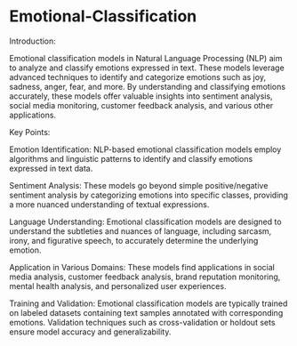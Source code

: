 # Emotional-Classification

Introduction:

Emotional classification models in Natural Language Processing (NLP) aim to analyze and classify emotions expressed in text. These models leverage advanced techniques to identify and categorize emotions such as joy, sadness, anger, fear, and more. By understanding and classifying emotions accurately, these models offer valuable insights into sentiment analysis, social media monitoring, customer feedback analysis, and various other applications.

Key Points:

Emotion Identification: NLP-based emotional classification models employ algorithms and linguistic patterns to identify and classify emotions expressed in text data.

Sentiment Analysis: These models go beyond simple positive/negative sentiment analysis by categorizing emotions into specific classes, providing a more nuanced understanding of textual expressions.

Language Understanding: Emotional classification models are designed to understand the subtleties and nuances of language, including sarcasm, irony, and figurative speech, to accurately determine the underlying emotion.

Application in Various Domains: These models find applications in social media analysis, customer feedback analysis, brand reputation monitoring, mental health analysis, and personalized user experiences.

Training and Validation: Emotional classification models are typically trained on labeled datasets containing text samples annotated with corresponding emotions. Validation techniques such as cross-validation or holdout sets ensure model accuracy and generalizability.
